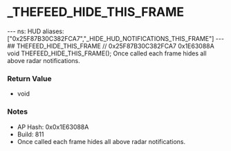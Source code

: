 # _THEFEED_HIDE_THIS_FRAME

--- ns: HUD aliases: ["0x25F87B30C382FCA7","_HIDE_HUD_NOTIFICATIONS_THIS_FRAME"] --- ## THEFEED_HIDE_THIS_FRAME  // 0x25F87B30C382FCA7 0x1E63088A void THEFEED_HIDE_THIS_FRAME();  Once called each frame hides all above radar notifications.

### Return Value
* void

### Notes
* AP Hash: 0x0x1E63088A
* Build: 811
* Once called each frame hides all above radar notifications.

